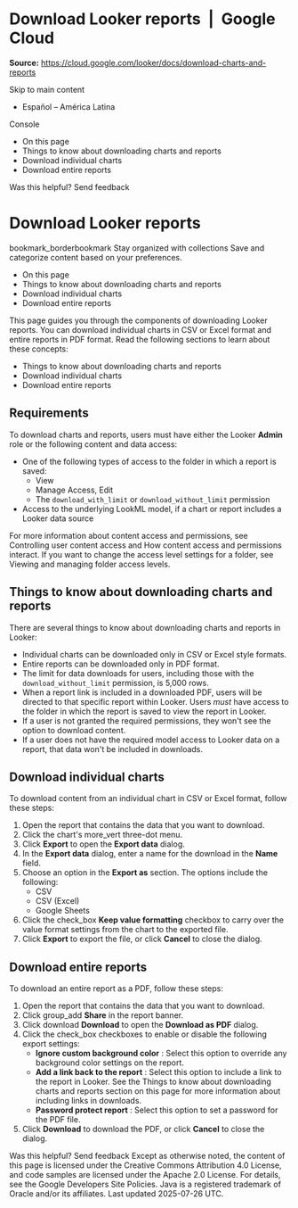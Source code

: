# Download Looker reports  |  Google Cloud

**Source:** https://cloud.google.com/looker/docs/download-charts-and-reports

Skip to main content 
  * Español – América Latina

Console 


  * On this page
  * Things to know about downloading charts and reports
  * Download individual charts
  * Download entire reports




Was this helpful?
Send feedback 
#  Download Looker reports
bookmark_borderbookmark Stay organized with collections  Save and categorize content based on your preferences.
  * On this page
  * Things to know about downloading charts and reports
  * Download individual charts
  * Download entire reports


This page guides you through the components of downloading Looker reports. You can download individual charts in CSV or Excel format and entire reports in PDF format. Read the following sections to learn about these concepts:
  * Things to know about downloading charts and reports
  * Download individual charts
  * Download entire reports


## Requirements
To download charts and reports, users must have either the Looker **Admin** role or the following content and data access:
  * One of the following types of access to the folder in which a report is saved: 
    * View
    * Manage Access, Edit
    * The `download_with_limit` or `download_without_limit` permission
  * Access to the underlying LookML model, if a chart or report includes a Looker data source


For more information about content access and permissions, see Controlling user content access and How content access and permissions interact.
If you want to change the access level settings for a folder, see Viewing and managing folder access levels.
## Things to know about downloading charts and reports
There are several things to know about downloading charts and reports in Looker:
  * Individual charts can be downloaded only in CSV or Excel style formats.
  * Entire reports can be downloaded only in PDF format.
  * The limit for data downloads for users, including those with the `download_without_limit` permission, is 5,000 rows.
  * When a report link is included in a downloaded PDF, users will be directed to that specific report within Looker. Users _must_ have access to the folder in which the report is saved to view the report in Looker.
  * If a user is not granted the required permissions, they won't see the option to download content.
  * If a user does not have the required model access to Looker data on a report, that data won't be included in downloads.


## Download individual charts
To download content from an individual chart in CSV or Excel format, follow these steps:
  1. Open the report that contains the data that you want to download.
  2. Click the chart's more_vert three-dot menu.
  3. Click **Export** to open the **Export data** dialog.
  4. In the **Export data** dialog, enter a name for the download in the **Name** field.
  5. Choose an option in the **Export as** section. The options include the following:
     * CSV
     * CSV (Excel)
     * Google Sheets
  6. Click the check_box **Keep value formatting** checkbox to carry over the value format settings from the chart to the exported file.
  7. Click **Export** to export the file, or click **Cancel** to close the dialog.


## Download entire reports
To download an entire report as a PDF, follow these steps:
  1. Open the report that contains the data that you want to download.
  2. Click group_add **Share** in the report banner.
  3. Click download **Download** to open the **Download as PDF** dialog.
  4. Click the check_box checkboxes to enable or disable the following export settings:
     * **Ignore custom background color** : Select this option to override any background color settings on the report.
     * **Add a link back to the report** : Select this option to include a link to the report in Looker. See the Things to know about downloading charts and reports section on this page for more information about including links in downloads.
     * **Password protect report** : Select this option to set a password for the PDF file.
  5. Click **Download** to download the PDF, or click **Cancel** to close the dialog.


Was this helpful?
Send feedback 
Except as otherwise noted, the content of this page is licensed under the Creative Commons Attribution 4.0 License, and code samples are licensed under the Apache 2.0 License. For details, see the Google Developers Site Policies. Java is a registered trademark of Oracle and/or its affiliates.
Last updated 2025-07-26 UTC.



